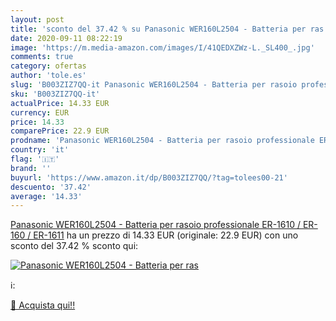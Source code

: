 ```yaml
---
layout: post
title: 'sconto del 37.42 % su Panasonic WER160L2504 - Batteria per ras  '
date: 2020-09-11 08:22:19
image: 'https://m.media-amazon.com/images/I/41QEDXZWz-L._SL400_.jpg'
comments: true
category: ofertas
author: 'tole.es'
slug: 'B003ZIZ7QQ-it Panasonic WER160L2504 - Batteria per rasoio professionale...'
sku: 'B003ZIZ7QQ-it'
actualPrice: 14.33 EUR
currency: EUR
price: 14.33
comparePrice: 22.9 EUR
prodname: 'Panasonic WER160L2504 - Batteria per rasoio professionale ER-1610 / ER-160 / ER-1611'
country: 'it'
flag: '🇮🇹'
brand: ''
buyurl: 'https://www.amazon.it/dp/B003ZIZ7QQ/?tag=tolees00-21'
descuento: '37.42'
average: '14.33'
---
```


[Panasonic WER160L2504 - Batteria per rasoio professionale ER-1610 / ER-160 / ER-1611](https://www.amazon.it/dp/B003ZIZ7QQ/?tag=tolees00-21) ha un prezzo di 14.33 EUR (originale: 22.9 EUR) con uno sconto del 37.42 % sconto qui:

[![Panasonic WER160L2504 - Batteria per ras](https://m.media-amazon.com/images/I/41QEDXZWz-L._SL400_.jpg)](https://www.amazon.it/dp/B003ZIZ7QQ/?tag=tolees00-21)

ℹ️:


[🛒 Acquista qui!!](https://www.amazon.it/dp/B003ZIZ7QQ/?tag=tolees00-21)
